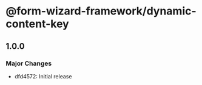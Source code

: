 # @form-wizard-framework/dynamic-content-key

## 1.0.0

### Major Changes

- dfd4572: Initial release
